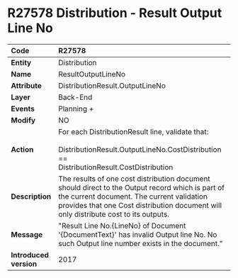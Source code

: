 # R27578 Distribution - Result Output Line No

|Code| R27578
|:----|:----
|**Entity**|Distribution
|**Name**|ResultOutputLineNo
|**Attribute**|DistributionResult.OutputLineNo
|**Layer**|Back-End
|**Events**|Planning +
|**Modify**|NO
|**Action**|For each DistributionResult line, validate that:<br><br> DistributionResult.OutputLineNo.CostDistribution ==<br> DistributionResult.CostDistribution
|**Description**| The results of one cost distribution document should direct to the Output record which is part of the current document. The current validation provides that one Cost distribution document will only distribute cost to its outputs.
|**Message**|"Result Line No.{LineNo} of Document '{DocumentText}' has invalid Output line No. No such Output line number exists in the document."
|**Introduced version**|2017

